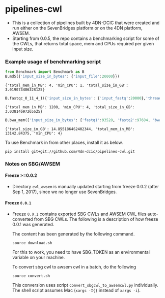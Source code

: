 # pipelines-cwl
* This is a collection of pipelines built by 4DN-DCIC that were created and run either on the SevenBridges platform or on the 4DN platform, AWSEM.
* Starting from 0.0.5, the repo contains a benchmarking script for some of the CWLs, that returns total space, mem and CPUs required per given input size.

### Example usage of benchmarking script
```python
from Benchmark import Benchmark as B
B.md5({'input_size_in_bytes': {'input_file':20000}})
```
```
{'total_mem_in_MB': 4, 'min_CPU': 1, 'total_size_in_GB': 3.019073486328125}
```
```python
B.fastqc_0_11_4_1({'input_size_in_bytes': {'input_fastq':20000},'threads': 4})
```
```
{'total_mem_in_MB': 1200, 'min_CPU': 4, 'total_size_in_GB': 3.03814697265625}
```
```python
B.bwa_mem({'input_size_in_bytes': {'fastq1':93520, 'fastq2':97604, 'bwa_index':3364568}, 'nThreads': 4})
```
```
{'total_size_in_GB': 14.855186462402344, 'total_mem_in_MB': 13142.84375, 'min_CPU': 4}
```

To use Benchmark in from other places, install it as below.
```
pip install git+git://github.com/4dn-dcic/pipelines-cwl.git
```


### Notes on SBG/AWSEM

#### Freeze >=0.0.2
* Directory `cwl_awsem` is manually updated starting from freeze 0.0.2 (after Sep 1, 2017), since we no longer use SevenBridges.

#### Freeze `0.0.1` 
* Freeze `0.0.1` contains exported SBG CWLs and AWSEM CWL files auto-converted from SBG CWLs. The following is a description of how freeze 0.0.1 was generated.

    The content has been generated by the following command.
    ```
    source download.sh 
    ```
    For this to work, you need to have SBG_TOKEN as an environmental variable on your machine.



    To convert sbg cwl to awsem cwl in a batch, do the following
    ```
    source convert.sh
    ```
    This conversion uses script `convert_sbgcwl_to_awsemcwl.py` individually.
    The shell script assumes Mac (`xargs -I{}` instead of `xargs -i`).


